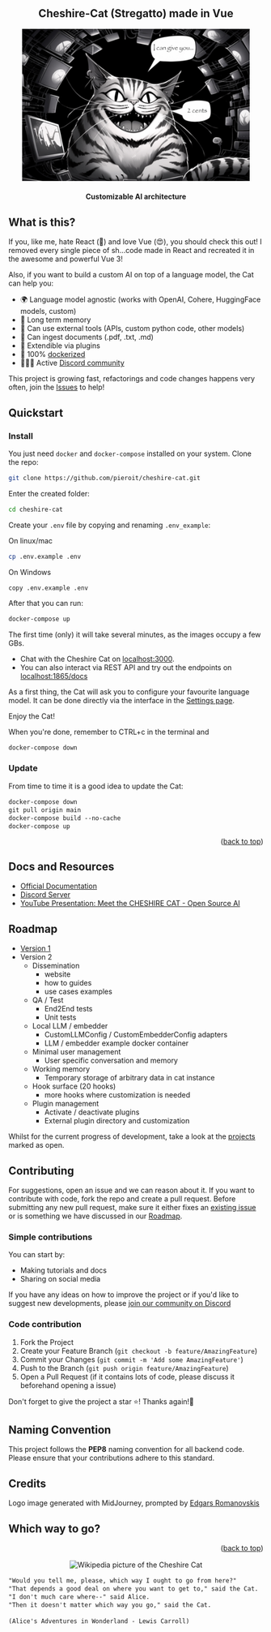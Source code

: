 <a name="readme-top"></a>

<!-- PROJECT LOGO -->
<br />
<div align="center">
  <h2>Cheshire-Cat (Stregatto) made in Vue</h2>
  <img src="cheshire_cat_generated_mj.jpeg" alt="Logo" width="450" height="300" alt="Image generated by Midjourney, prompted by Edgars Romanovskis">
  <h4>
    Customizable AI architecture
  </h4>
</div>

## What is this?

If you, like me, hate React (🤮) and love Vue (😍), you should check this out!
I removed every single piece of sh...code made in React and recreated it in the awesome and powerful Vue 3!

Also, if you want to build a custom AI on top of a language model, the Cat can help you:

- 🌍 Language model agnostic (works with OpenAI, Cohere, HuggingFace models, custom)
- 🐘 Long term memory
- 🔧 Can use external tools (APIs, custom python code, other models)
- 📄 Can ingest documents (.pdf, .txt, .md)
- 🚀 Extendible via plugins
- 🐋 100% [dockerized](https://docs.docker.com/get-docker/)
- 👩‍👧‍👦 Active [Discord community](https://discord.gg/bHX5sNFCYU)

This project is growing fast, refactorings and code changes happens very often, join the [Issues](https://github.com/pieroit/cheshire-cat/issues?q=is%3Aissue+is%3Aopen+sort%3Aupdated-desc) to help!

## Quickstart

### Install

You just need `docker` and `docker-compose` installed on your system.
Clone the repo:

```bash
git clone https://github.com/pieroit/cheshire-cat.git
```

Enter the created folder:

```bash
cd cheshire-cat
```

Create your `.env` file by copying and renaming `.env_example`:

On linux/mac
```bash
cp .env.example .env
```

On Windows
```bash
copy .env.example .env
```

After that you can run:

```bash
docker-compose up
```

The first time (only) it will take several minutes, as the images occupy a few GBs.

- Chat with the Cheshire Cat on [localhost:3000](http://localhost:3000).
- You can also interact via REST API and try out the endpoints on [localhost:1865/docs](http://localhost:1865/docs)

As a first thing, the Cat will ask you to configure your favourite language model.
It can be done directly via the interface in the [Settings page](http://localhost:3000/settings).

Enjoy the Cat!

When you're done, remember to CTRL+c in the terminal and
```
docker-compose down
```

### Update

From time to time it is a good idea to update the Cat:

```
docker-compose down
git pull origin main
docker-compose build --no-cache
docker-compose up
```

<p align="right">(<a href="#readme-top">back to top</a>)</p>

## Docs and Resources
- [Official Documentation](https://pieroit.github.io/cheshire-cat/)
- [Discord Server](https://discord.gg/bHX5sNFCYU)
- [YouTube Presentation: Meet the CHESHIRE CAT - Open Source AI](https://www.youtube.com/watch?v=vyHg6op6FF8)

## Roadmap

* [Version 1](./ROADMAP.md)
* Version 2
  * Dissemination
    * website
    * how to guides
    * use cases examples
  * QA / Test
    * End2End tests
    * Unit tests
  * Local LLM / embedder
    * CustomLLMConfig / CustomEmbedderConfig adapters
    * LLM / embedder example docker container
  * Minimal user management
    * User specific conversation and memory
  * Working memory
    * Temporary storage of arbitrary data in cat instance
  * Hook surface (20 hooks)
    * more hooks where customization is needed
  * Plugin management
    * Activate / deactivate plugins
    * External plugin directory and customization

Whilst for the current progress of development, take a look at the [projects](https://github.com/pieroit/cheshire-cat/projects?query=is%3Aopen) marked as open.

## Contributing

For suggestions, open an issue and we can reason about it.
If you want to contribute with code, fork the repo and create a pull request. Before submitting any new pull request, make sure it either fixes an [existing issue](https://github.com/pieroit/cheshire-cat/issues) or is something we have discussed in our [Roadmap](#roadmap).

### Simple contributions

You can start by:
- Making tutorials and docs
- Sharing on social media

If you have any ideas on how to improve the project or if you'd like to suggest new developments, please [join our community on Discord](https://discord.gg/bHX5sNFCYU)

### Code contribution

1. Fork the Project
2. Create your Feature Branch (`git checkout -b feature/AmazingFeature`)
3. Commit your Changes (`git commit -m 'Add some AmazingFeature'`)
4. Push to the Branch (`git push origin feature/AmazingFeature`)
5. Open a Pull Request (if it contains lots of code, please discuss it beforehand opening a issue)

Don't forget to give the project a star ⭐! Thanks again!🙏

## Naming Convention

This project follows the **PEP8** naming convention for all backend code. Please ensure that your contributions adhere to this standard.

## Credits

Logo image generated with MidJourney, prompted by [Edgars Romanovskis](https://www.linkedin.com/in/edgars-romanovskis-b28826259/)

## Which way to go?

<p align="right">(<a href="#readme-top">back to top</a>)</p>

<p align="center">
    <img align="center" src=cheshire-cat.jpeg width=400px alt="Wikipedia picture of the Cheshire Cat">
</p>

```
"Would you tell me, please, which way I ought to go from here?"
"That depends a good deal on where you want to get to," said the Cat.
"I don't much care where--" said Alice.
"Then it doesn't matter which way you go," said the Cat.

(Alice's Adventures in Wonderland - Lewis Carroll)

```
